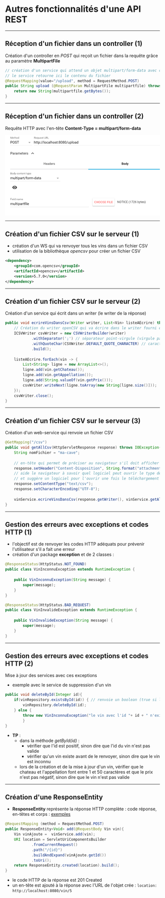 # Autres fonctionnalités d'une API REST

----

## Réception d'un fichier dans un controller (1)

Création d'un controller en *POST* qui reçoit un fichier dans la requête grâce au paramètre **MultipartFile**
```java
// création d'un service qui attend un objet multipart/form-data avec comme nom de paramètre multipartfile
// le service retourne ici le contenu du fichier
@RequestMapping(value="/upload", method = RequestMethod.POST)
public String upload (@RequestParam MultipartFile multipartfile) throws IOException {
	return new String(multipartfile.getBytes());
}
```

----

## Réception d'un fichier dans un controller (2)

Requête HTTP avec l'en-tête **Content-Type = multipart/form-data**

![Requête multipart/form-data](diapos/images/requete-multipart.png "Requête multipart/form-data")

----

## Création d'un fichier CSV sur le serveur (1)

- création d'un WS qui va renvoyer tous les vins dans un fichier CSV
- utilisation de la bibliothèque *opencsv* pour créer un fichier CSV

```xml
<dependency>
	<groupId>com.opencsv</groupId>
    <artifactId>opencsv</artifactId>
    <version>5.7.0</version>
</dependency>
```

----

## Création d'un fichier CSV sur le serveur (2)

Création d'un service qui écrit dans un writer (le writer de la réponse)

```java
public void ecrireVinsDansCsv(Writer writer, List<Vin> listeAEcrire) throws IOException {
	// Création du writer openCSV qui va écrire dans le writer fourni en paramètre
	ICSVWriter csvWriter = new CSVWriterBuilder(writer)
			.withSeparator(';') // séparateur point-virgule (virgule par défaut)
			.withQuoteChar(CSVWriter.DEFAULT_QUOTE_CHARACTER) // caractère autour de chaque attribut (doubles quotes par défaut)
			.build();
	
	listeAEcrire.forEach(vin -> {
		List<String> ligne = new ArrayList<>();
		ligne.add(vin.getChateau());
		ligne.add(vin.getAppellation());
		ligne.add(String.valueOf(vin.getPrix()));
		csvWriter.writeNext(ligne.toArray(new String[ligne.size()]));
	});
	csvWriter.close();
}
```

----

## Création d'un fichier CSV sur le serveur (3)

Création d'un web-service qui renvoie un fichier CSV

```java
@GetMapping("/csv")
public void getAllCsv(HttpServletResponse response) throws IOException{
	String nomFichier = "ma-cave";
	
	// en-tête qui permet de préciser au navigateur s'il doit afficher le contenu (inline) ou le télécharger (attachment)
	response.setHeader("Content-Disposition", String.format("attachment; filename=\"%s\"", nomFichier+".csv"));
	// aide le navigateur à savoir quel logiciel peut ouvrir le type de contenu téléchargé
	// et suggère un logiciel pour l'ouvrir une fois le téléchargement terminé
	response.setContentType("text/csv"); 
	response.setCharacterEncoding("UTF-8");
	
	vinService.ecrireVinsDansCsv(response.getWriter(), vinService.getAll(null));
}
```

----

## Gestion des erreurs avec exceptions et codes HTTP (1)

- l'objectif est de renvoyer les codes HTTP adéquats pour prévenir l'utilisateur s'il a fait une erreur
- création d'un package **exception** et de 2 classes :

```java
@ResponseStatus(HttpStatus.NOT_FOUND)
public class VinInconnuException extends RuntimeException {
	
	public VinInconnuException(String message) {
		super(message);
	}
}
```
```java
@ResponseStatus(HttpStatus.BAD_REQUEST)
public class VinInvalideException extends RuntimeException {
	
	public VinInvalideException(String message) {
		super(message);
	}
}
```

----

## Gestion des erreurs avec exceptions et codes HTTP (2)

Mise à jour des services avec ces exceptions
- exemple avec le service de suppression d'un vin
```java
public void deleteById(Integer id){
	if(vinRepository.existsById(id)) { // renvoie un boolean (true si l'objet existe, false sinon)
		vinRepository.deleteById(id);
	} else {
		throw new VinInconnuException("le vin avec l'id "+ id + " n'existe pas");
		}
}
```
- **TP** :
	- dans la méthode *getById(id)* :
		- vérifier que l'id est positif, sinon dire que l'id du vin n'est pas valide
		- vérifier qu'un vin existe avant de le renvoyer, sinon dire que le vin est inconnu
	- lors de la création et de la mise à jour d'un vin, vérifier que le chateau et l'appellation font entre 1 et 50 caractères et que le prix n'est pas négatif, sinon dire que le vin n'est pas valide

----

## Création d'une ResponseEntity

- **ResponseEntity** représente la réponse HTTP complète : code réponse, en-têtes et corps : [exemples](https://www.baeldung.com/spring-response-entity)

```java
@RequestMapping (method = RequestMethod.POST)
public ResponseEntity<Void> add(@RequestBody Vin vin){	
	Vin vinAjoute =  vinService.add(vin);
	URI location = ServletUriComponentsBuilder
			.fromCurrentRequest()
			.path("/{id}")
			.buildAndExpand(vinAjoute.getId())
			.toUri();
	return ResponseEntity.created(location).build();
}
```

- le code HTTP de la réponse est 201 Created
- un en-tête est ajouté à la réponse avec l'URL de l'objet crée : `location: http://localhost:8080/vin/5`